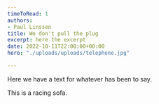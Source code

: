 ```yaml
---
timeToRead: 1
authors:
- Paul Linssen
title: We don't pull the plug
excerpt: here the excerpt
date: 2022-10-11T22:00:00+00:00
hero: "./uploads/uploads/telephone.jpg"

---
```

Here we have a text for whatever has been to say.

This is a racing sofa.
